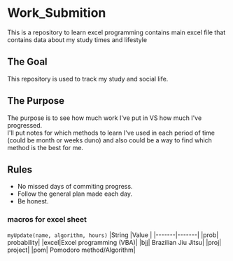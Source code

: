# Work_Submition
This is a repository to learn excel programming contains main excel file that contains data about my study times and lifestyle

## The Goal
This repository is used to track my study and social life.
## The Purpose
 The purpose is to see how much work I've put in VS how much I've progressed.</br>
I'll put notes for which methods to learn I've used in each period of time (could be month or weeks duno) and also could be a way to find which method is the best for me.

## Rules
* No missed days of commiting progress.
* Follow the general plan made each day.
* Be honest.


### macros for excel sheet
<code>myUpdate(name, algorithm, hours)</code>
|String |Value |
|-------|-------|
|prob| probability|
|excel|Excel programming (VBA)|
|bjj| Brazilian Jiu Jitsu|
|proj| project|
|pom| Pomodoro method/Algorithm|

